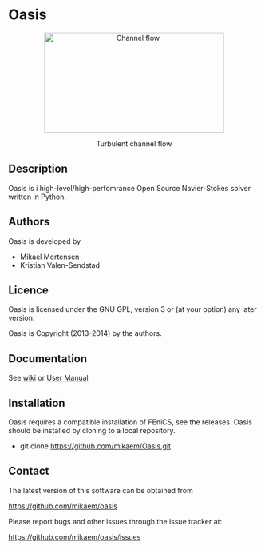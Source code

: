 Oasis
=====
<p align="center">
    <img src="https://raw.github.com/wiki/mikaem/oasis/figs/channel3D.gif" width="360" height="200" alt="Channel flow"/>
</p>
<p align="center">
    Turbulent channel flow
</p>

Description
-----------

Oasis is i high-level/high-perfomrance Open Source Navier-Stokes solver written in Python.

Authors
-------

Oasis is developed by

  * Mikael Mortensen
  * Kristian Valen-Sendstad

Licence
-------

Oasis is licensed under the GNU GPL, version 3 or (at your option) any
later version.

Oasis is Copyright (2013-2014) by the authors.

Documentation
-------------

See [wiki](https://github.com/mikaem/oasis/wiki) or [User Manual](https://github.com/mikaem/Oasis/tree/master/doc/usermanual.pdf)

Installation
------------

Oasis requires a compatible installation of FEniCS, see the releases. 
Oasis should be installed by cloning to a local repository. 

  * git clone https://github.com/mikaem/Oasis.git


Contact
-------

The latest version of this software can be obtained from

  https://github.com/mikaem/oasis

Please report bugs and other issues through the issue tracker at:

  https://github.com/mikaem/oasis/issues

